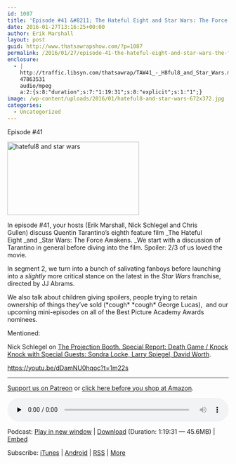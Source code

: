 ```yaml
---
id: 1087
title: 'Episode #41 &#8211; The Hateful Eight and Star Wars: The Force Awakens'
date: 2016-01-27T13:16:25+00:00
author: Erik Marshall
layout: post
guid: http://www.thatsawrapshow.com/?p=1087
permalink: /2016/01/27/episode-41-the-hateful-eight-and-star-wars-the-force-awakens/
enclosure:
  - |
    http://traffic.libsyn.com/thatsawrap/TAW41_-_H8ful8_and_Star_Wars.mp3
    47863531
    audio/mpeg
    a:2:{s:8:"duration";s:7:"1:19:31";s:8:"explicit";s:1:"1";}
image: /wp-content/uploads/2016/01/hateful8-and-star-wars-672x372.jpg
categories:
  - Uncategorized
---
```

Episode #41

<img class="alignnone size-medium wp-image-1095" src="http://www.thatsawrapshow.com/wp-content/uploads/2016/01/hateful8-and-star-wars-300x167.jpg" alt="hateful8 and star wars" width="300" height="167" srcset="http://www.thatsawrapshow.com/wp-content/uploads/2016/01/hateful8-and-star-wars-300x167.jpg 300w, http://www.thatsawrapshow.com/wp-content/uploads/2016/01/hateful8-and-star-wars-768x427.jpg 768w, http://www.thatsawrapshow.com/wp-content/uploads/2016/01/hateful8-and-star-wars-600x333.jpg 600w, http://www.thatsawrapshow.com/wp-content/uploads/2016/01/hateful8-and-star-wars-672x372.jpg 672w, http://www.thatsawrapshow.com/wp-content/uploads/2016/01/hateful8-and-star-wars.jpg 810w" sizes="(max-width: 300px) 100vw, 300px" /> 

In episode #41, your hosts (Erik Marshall, Nick Schlegel and Chris Gullen) discuss Quentin Tarantino&#8217;s eighth feature film _The Hateful Eight _and _Star Wars: The Force Awakens. _We start with a discussion of Tarantino in general before diving into the film. Spoiler: 2/3 of us loved the movie.

In segment 2, we turn into a bunch of salivating fanboys before launching into a _slightly_ more critical stance on the latest in the _Star Wars_ franchise, directed by JJ Abrams.

We also talk about children giving spoilers, people trying to retain ownership of things they&#8217;ve sold (\*cough\* \*cough\* George Lucas),  and our upcoming mini-episodes on all of the Best Picture Academy Awards nominees.

Mentioned:

Nick Schlegel on [The Projection Booth. Special Report: Death Game / Knock Knock with Special Guests: Sondra Locke, Larry Spiegel, David Worth](http://projection-booth.blogspot.com/2016/01/special-report-death-game-knock-knock.html).

https://youtu.be/dDamNU0hqoc?t=1m22s

* * *

[Support us on Patreon](https://www.patreon.com/thatsawrap) or [click here before you shop at Amazon](http://www.amazon.com/ref=as_li_ss_tl?_encoding=UTF8&camp=1789&creative=390957&linkCode=ur2&tag=memfancy-20&linkId=D4CZ5VTEQ3SXX26I).

<div class="powerpress_player" id="powerpress_player_283">
  <audio class="wp-audio-shortcode" id="audio-1087-43" preload="none" style="width: 100%;" controls="controls"><source type="audio/mpeg" src="http://media.blubrry.com/thatsawrap/p/traffic.libsyn.com/thatsawrap/TAW41_-_H8ful8_and_Star_Wars.mp3?_=43" /><a href="http://media.blubrry.com/thatsawrap/p/traffic.libsyn.com/thatsawrap/TAW41_-_H8ful8_and_Star_Wars.mp3">http://media.blubrry.com/thatsawrap/p/traffic.libsyn.com/thatsawrap/TAW41_-_H8ful8_and_Star_Wars.mp3</a></audio>
</div>

<p class="powerpress_links powerpress_links_mp3">
  Podcast: <a href="http://media.blubrry.com/thatsawrap/p/traffic.libsyn.com/thatsawrap/TAW41_-_H8ful8_and_Star_Wars.mp3" class="powerpress_link_pinw" target="_blank" title="Play in new window" onclick="return powerpress_pinw('http://www.thatsawrapshow.com/?powerpress_pinw=1087-podcast');" rel="nofollow">Play in new window</a> | <a href="http://media.blubrry.com/thatsawrap/p/traffic.libsyn.com/thatsawrap/TAW41_-_H8ful8_and_Star_Wars.mp3" class="powerpress_link_d" title="Download" rel="nofollow" download="TAW41_-_H8ful8_and_Star_Wars.mp3">Download</a> (Duration: 1:19:31 &#8212; 45.6MB) | <a href="#" class="powerpress_link_e" title="Embed" onclick="return powerpress_show_embed('1087-podcast');" rel="nofollow">Embed</a>
</p>

<p class="powerpress_embed_box" id="powerpress_embed_1087-podcast" style="display: none;">
  <input id="powerpress_embed_1087-podcast_t" type="text" value="<iframe width=&quot;320&quot; height=&quot;30&quot; src=&quot;http://www.thatsawrapshow.com/?powerpress_embed=1087-podcast&amp;powerpress_player=mediaelement-audio&quot; frameborder=&quot;0&quot; scrolling=&quot;no&quot;></iframe>" onclick="javascript: this.select();" onfocus="javascript: this.select();" style="width: 70%;" readOnly />
</p>

<p class="powerpress_links powerpress_subscribe_links">
  Subscribe: <a href="https://itunes.apple.com/us/podcast/thats-a-wrap!/id638015669?mt=2&ls=1" class="powerpress_link_subscribe powerpress_link_subscribe_itunes" title="Subscribe on iTunes" rel="nofollow">iTunes</a> | <a href="http://subscribeonandroid.com/www.thatsawrapshow.com/feed/podcast/" class="powerpress_link_subscribe powerpress_link_subscribe_android" title="Subscribe on Android" rel="nofollow">Android</a> | <a href="http://www.thatsawrapshow.com/feed/podcast/" class="powerpress_link_subscribe powerpress_link_subscribe_rss" title="Subscribe via RSS" rel="nofollow">RSS</a> | <a href="http://www.thatsawrapshow.com/subscribe-to-podcast/" class="powerpress_link_subscribe powerpress_link_subscribe_more" title="More" rel="nofollow">More</a>
</p>

<!--powerpress_player-->